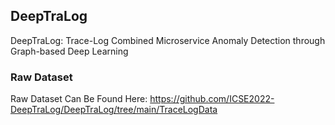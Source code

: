 ## DeepTraLog

DeepTraLog: Trace-Log Combined Microservice Anomaly Detection through Graph-based Deep Learning

### Raw Dataset

Raw Dataset Can Be Found Here: https://github.com/ICSE2022-DeepTraLog/DeepTraLog/tree/main/TraceLogData

